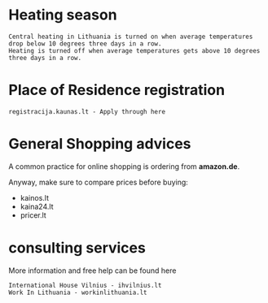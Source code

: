 # Heating season
```text
Central heating in Lithuania is turned on when average temperatures drop below 10 degrees three days in a row.
Heating is turned off when average temperatures gets above 10 degrees three days in a row.
```

# Place of Residence registration
```text
registracija.kaunas.lt - Apply through here 
```

# General Shopping advices
A common practice for online shopping is ordering from **amazon.de**.

Anyway, make sure to compare prices before buying:
* kainos.lt
* kaina24.lt
* pricer.lt

# consulting services

More information and free help can be found here

```text
International House Vilnius - ihvilnius.lt
Work In Lithuania - workinlithuania.lt
```
